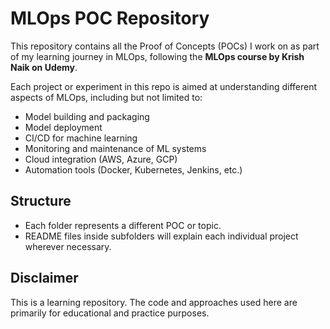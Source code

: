 # MLOps POC Repository

This repository contains all the Proof of Concepts (POCs) I work on as part of my learning journey in MLOps, following the **MLOps course by Krish Naik on Udemy**.

Each project or experiment in this repo is aimed at understanding different aspects of MLOps, including but not limited to:

- Model building and packaging
- Model deployment
- CI/CD for machine learning
- Monitoring and maintenance of ML systems
- Cloud integration (AWS, Azure, GCP)
- Automation tools (Docker, Kubernetes, Jenkins, etc.)

## Structure

- Each folder represents a different POC or topic.
- README files inside subfolders will explain each individual project wherever necessary.

## Disclaimer

This is a learning repository. The code and approaches used here are primarily for educational and practice purposes.
